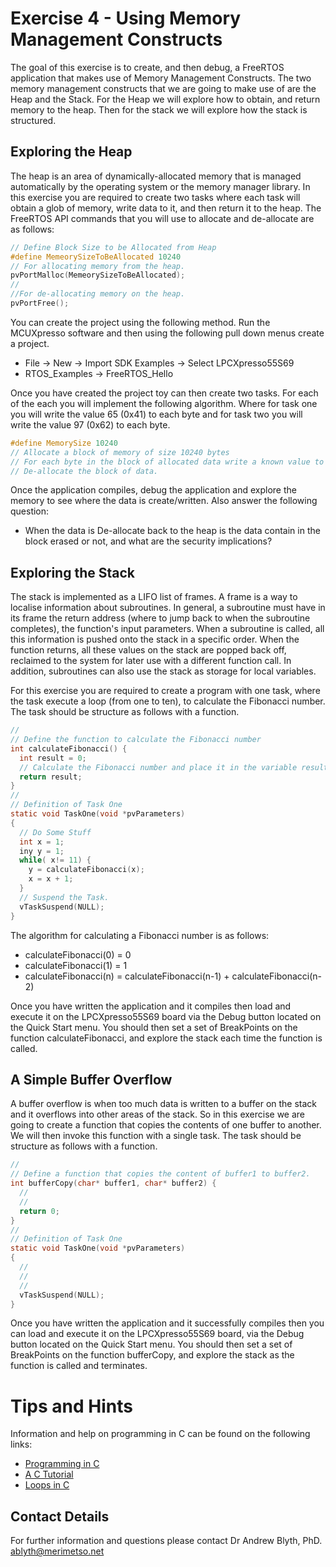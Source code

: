 # Exercise 4 - Using Memory Management Constructs

The goal of this exercise is to create, and then debug, a FreeRTOS application that makes use of Memory Management Constructs. The two memory management constructs that we are going to make use of are the Heap and the Stack. For the Heap we will explore how to obtain, and return memory to the heap. Then for the stack we will explore how the stack is structured.

## Exploring the Heap

The heap is an area of dynamically-allocated memory that is managed automatically by the operating system or the memory manager library. In this exercise you are required to create two tasks where each task will obtain a glob of memory, write data to it, and then return it to the heap. The FreeRTOS API commands that you will use to allocate and de-allocate are as follows:
```c
// Define Block Size to be Allocated from Heap
#define MemeorySizeToBeAllocated 10240
// For allocating memory from the heap.
pvPortMalloc(MemeorySizeToBeAllocated);
//
//For de-allocating memory on the heap.
pvPortFree();
```
You can create the project using the following method. Run the MCUXpresso software and then using the following pull down menus create a project.
* File -> New -> Import SDK Examples -> Select LPCXpresso55S69
* RTOS_Examples -> FreeRTOS_Hello

Once you have created the project toy can then create two tasks. For each of the each you will implement the following algorithm. Where for task one you will write the value 65 (0x41) to each byte and for task two you will write the value 97 (0x62) to each byte.
```c
#define MemorySize 10240
// Allocate a block of memory of size 10240 bytes
// For each byte in the block of allocated data write a known value to it.
// De-allocate the block of data.
```
Once the application compiles, debug the application and explore the memory to see where the data is create/written. Also answer the following question:
* When the data is De-allocate back to the heap is the data contain in the block erased or not, and what are the security implications?

## Exploring the Stack

The stack is implemented as a LIFO list of frames. A frame is a way to localise information about subroutines. In general, a subroutine must have in its frame the return address (where to jump back to when the subroutine completes), the function's input parameters. When a subroutine is called, all this information is pushed onto the stack in a specific order. When the function returns, all these values on the stack are popped back off, reclaimed to the system for later use with a different function call. In addition, subroutines can also use the stack as storage for local variables.

For this exercise you are required to create a program with one task, where the task execute a loop (from one to ten), to calculate the Fibonacci number. The task should be structure as follows with a function.
```c
//
// Define the function to calculate the Fibonacci number
int calculateFibonacci() {
  int result = 0;
  // Calculate the Fibonacci number and place it in the variable result
  return result;
}
//
// Definition of Task One
static void TaskOne(void *pvParameters)
{
  // Do Some Stuff
  int x = 1;
  iny y = 1;
  while( x!= 11) {
    y = calculateFibonacci(x);
    x = x + 1;
  }
  // Suspend the Task.
  vTaskSuspend(NULL);
}
```

The algorithm for calculating a Fibonacci number is as follows:
* calculateFibonacci(0) = 0
* calculateFibonacci(1) = 1
* calculateFibonacci(n) = calculateFibonacci(n-1) + calculateFibonacci(n-2)

Once you have written the application and it compiles then load and execute it on the LPCXpresso55S69 board via the Debug button located on the Quick Start menu. You should then set a set of BreakPoints on the function calculateFibonacci, and explore the stack each time the function is called.

## A Simple Buffer Overflow

A buffer overflow is when too much data is written to a buffer on the stack and it overflows into other areas of the stack. So in this exercise we are going to create a function that copies the contents of one buffer to another. We will then invoke this function with a single task.  The task should be structure as follows with a function.

```c
//
// Define a function that copies the content of buffer1 to buffer2.
int bufferCopy(char* buffer1, char* buffer2) {
  //
  //
  return 0;
}
//
// Definition of Task One
static void TaskOne(void *pvParameters)
{
  //
  //
  //
  vTaskSuspend(NULL);
}
```

Once you have written the application and it successfully compiles then you can load and execute it on the LPCXpresso55S69 board, via the Debug button located on the Quick Start menu. You should then set a set of BreakPoints on the function bufferCopy, and explore the stack as the function is called and terminates.

# Tips and Hints
Information and help on programming in C can be found on the following links:
* [Programming in C](https://beginnersbook.com/2014/01/c-program-structure/)
* [A C Tutorial](https://www.cprogramming.com/tutorial/c-tutorial.html?inl=nv)
* [Loops in C](https://www.tutorialspoint.com/cprogramming/c_loops.htm)

## Contact Details

For further information and questions please contact Dr Andrew Blyth, PhD. <ablyth@merimetso.net>
